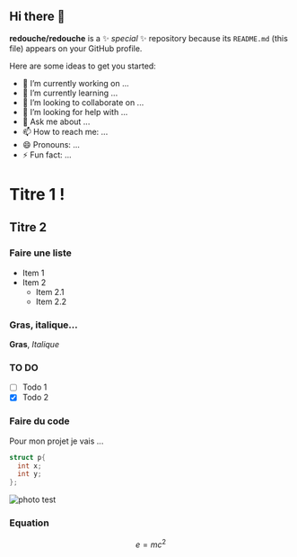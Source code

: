 ## Hi there 👋


**redouche/redouche** is a ✨ _special_ ✨ repository because its `README.md` (this file) appears on your GitHub profile.

Here are some ideas to get you started:

- 🔭 I’m currently working on ...
- 🌱 I’m currently learning ...
- 👯 I’m looking to collaborate on ...
- 🤔 I’m looking for help with ...
- 💬 Ask me about ...
- 📫 How to reach me: ...
- 😄 Pronouns: ...
- ⚡ Fun fact: ...

# Titre 1 !

## Titre 2

### Faire une liste

- Item 1
- Item 2
  - Item 2.1
  - Item 2.2
  
### Gras, italique...

**Gras**, *Italique*

### TO DO

- [ ] Todo 1
- [x] Todo 2

### Faire du code

Pour mon projet je vais ...

```C
struct p{
  int x;
  int y;
};
```

![photo test](https://shotkit.com/wp-content/uploads/2023/02/dramatic-sky-when-where-sadiqur-rahman.jpeg)


### Equation

$$ e = mc^2 $$